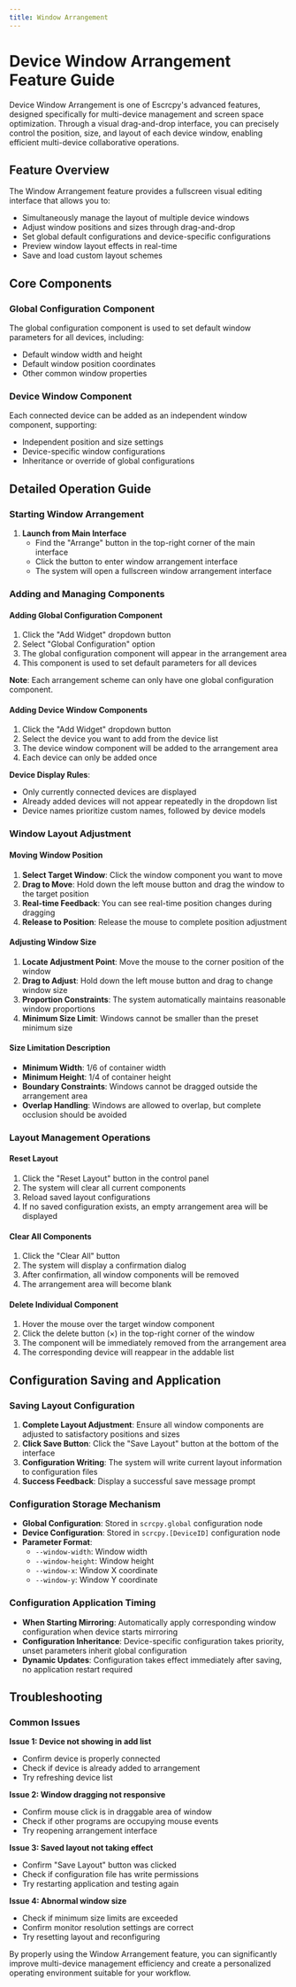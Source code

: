 ```yaml
---
title: Window Arrangement
---
```


# Device Window Arrangement Feature Guide

Device Window Arrangement is one of Escrcpy's advanced features, designed specifically for multi-device management and screen space optimization. Through a visual drag-and-drop interface, you can precisely control the position, size, and layout of each device window, enabling efficient multi-device collaborative operations.

## Feature Overview

The Window Arrangement feature provides a fullscreen visual editing interface that allows you to:

- Simultaneously manage the layout of multiple device windows
- Adjust window positions and sizes through drag-and-drop
- Set global default configurations and device-specific configurations
- Preview window layout effects in real-time
- Save and load custom layout schemes

## Core Components

### Global Configuration Component
The global configuration component is used to set default window parameters for all devices, including:
- Default window width and height
- Default window position coordinates
- Other common window properties

### Device Window Component
Each connected device can be added as an independent window component, supporting:
- Independent position and size settings
- Device-specific window configurations
- Inheritance or override of global configurations

## Detailed Operation Guide

### Starting Window Arrangement

1. **Launch from Main Interface**
   - Find the "Arrange" button in the top-right corner of the main interface
   - Click the button to enter window arrangement interface
   - The system will open a fullscreen window arrangement interface

### Adding and Managing Components

#### Adding Global Configuration Component

1. Click the "Add Widget" dropdown button
2. Select "Global Configuration" option
3. The global configuration component will appear in the arrangement area
4. This component is used to set default parameters for all devices

**Note**: Each arrangement scheme can only have one global configuration component.

#### Adding Device Window Components

1. Click the "Add Widget" dropdown button
2. Select the device you want to add from the device list
3. The device window component will be added to the arrangement area
4. Each device can only be added once

**Device Display Rules**:
- Only currently connected devices are displayed
- Already added devices will not appear repeatedly in the dropdown list
- Device names prioritize custom names, followed by device models

### Window Layout Adjustment

#### Moving Window Position

1. **Select Target Window**: Click the window component you want to move
2. **Drag to Move**: Hold down the left mouse button and drag the window to the target position
3. **Real-time Feedback**: You can see real-time position changes during dragging
4. **Release to Position**: Release the mouse to complete position adjustment

#### Adjusting Window Size

1. **Locate Adjustment Point**: Move the mouse to the corner position of the window
2. **Drag to Adjust**: Hold down the left mouse button and drag to change window size
3. **Proportion Constraints**: The system automatically maintains reasonable window proportions
4. **Minimum Size Limit**: Windows cannot be smaller than the preset minimum size

#### Size Limitation Description

- **Minimum Width**: 1/6 of container width
- **Minimum Height**: 1/4 of container height
- **Boundary Constraints**: Windows cannot be dragged outside the arrangement area
- **Overlap Handling**: Windows are allowed to overlap, but complete occlusion should be avoided

### Layout Management Operations

#### Reset Layout

1. Click the "Reset Layout" button in the control panel
2. The system will clear all current components
3. Reload saved layout configurations
4. If no saved configuration exists, an empty arrangement area will be displayed

#### Clear All Components

1. Click the "Clear All" button
2. The system will display a confirmation dialog
3. After confirmation, all window components will be removed
4. The arrangement area will become blank

#### Delete Individual Component

1. Hover the mouse over the target window component
2. Click the delete button (×) in the top-right corner of the window
3. The component will be immediately removed from the arrangement area
4. The corresponding device will reappear in the addable list

## Configuration Saving and Application

### Saving Layout Configuration

1. **Complete Layout Adjustment**: Ensure all window components are adjusted to satisfactory positions and sizes
2. **Click Save Button**: Click the "Save Layout" button at the bottom of the interface
3. **Configuration Writing**: The system will write current layout information to configuration files
4. **Success Feedback**: Display a successful save message prompt

### Configuration Storage Mechanism

- **Global Configuration**: Stored in `scrcpy.global` configuration node
- **Device Configuration**: Stored in `scrcpy.[DeviceID]` configuration node
- **Parameter Format**:
  - `--window-width`: Window width
  - `--window-height`: Window height
  - `--window-x`: Window X coordinate
  - `--window-y`: Window Y coordinate

### Configuration Application Timing

- **When Starting Mirroring**: Automatically apply corresponding window configuration when device starts mirroring
- **Configuration Inheritance**: Device-specific configuration takes priority, unset parameters inherit global configuration
- **Dynamic Updates**: Configuration takes effect immediately after saving, no application restart required

## Troubleshooting

### Common Issues

**Issue 1: Device not showing in add list**
- Confirm device is properly connected
- Check if device is already added to arrangement
- Try refreshing device list

**Issue 2: Window dragging not responsive**
- Confirm mouse click is in draggable area of window
- Check if other programs are occupying mouse events
- Try reopening arrangement interface

**Issue 3: Saved layout not taking effect**
- Confirm "Save Layout" button was clicked
- Check if configuration file has write permissions
- Try restarting application and testing again

**Issue 4: Abnormal window size**
- Check if minimum size limits are exceeded
- Confirm monitor resolution settings are correct
- Try resetting layout and reconfiguring

By properly using the Window Arrangement feature, you can significantly improve multi-device management efficiency and create a personalized operating environment suitable for your workflow.
